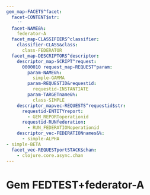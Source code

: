 ```yaml
---
gem_map-FACETS^facet:
  facet-CONTENT$str:
    ''
  facet-NAME&%:
    federator-A
  facet_map-CLASSIFIERS^classifier:
    classifier-CLASS&class:
      class-FEDERATOR
  facet_map-DESCRIPTORS^descriptor:
    descriptor_map-SCRIPT^request:
      0000010 request_map-REQUEST^param:
        param-NAME&%:
          simple-GAMMA
        param-REQUESTID&requestid:
          requestid-INSTANTIATE
        param-TARGETname&%:
          class-SIMPLE
    descriptor_mapvec-REQUESTS^requestid$str:
      requestid-ENTITYreport:
        - GEM_REPORToperationid
      requestid-RUNfederation:
        - RUN_FEDERATIONoperationid
    descriptor_vec-FEDERATIONnames&%:
      - simple-ALPHA
- simple-BETA
  facet_vec-REQUESTportSTACK$chan:
    - clojure.core.async.chan
---
```

# Gem FEDTEST+federator-A

